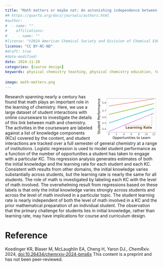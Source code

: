 ```yaml
---
title: "Math matters or maybe not: An astonishing independence between math and rate of learning in chemistry"
## https://quarto.org/docs/journals/authors.html
#author:
#  - name: ""
#    affiliations:
#     - name: ""
#license: "©2024 American Chemical Society and Division of Chemical Education, Inc."
license: "CC BY-NC-ND"
#draft: true
#date-modified:
date: 2024-11-28
categories: [course design]
keywords: physical chemistry teaching, physical chemistry education, teaching resources

image: math-matters.png
---
```


<img src="math-matters.png" width="40%" align="right" style="padding: 10px 0px 0px 10px;"/>

Research spanning nearly a century has found that math plays an important role in the learning of chemistry. Here, we use a large dataset of student interactions with online courseware to investigate the details of this link between math and chemistry. The activities in the courseware are labeled against a list of knowledge components (KCs) covered by the content, and student interactions are tracked over a full semester of general chemistry at a range of institutions. Logistic regression is used to model student performance as a function of the number of opportunities a student has taken to engage with a particular KC. This regression analysis generates estimates of both the initial knowledge and the learning rate for each student and each KC. Consistent with results from other domains, the initial knowledge varies substantially across students, but the learning rate is nearly the same for all students. The role of math is investigated by labeling each KC with the level of math involved. The overwhelming result from regressions based on these labels is that only the initial knowledge varies strongly across students and across the level of math involved in a particular topic. The student learning rate is nearly independent of both the level of math involved in a KC and the prior mathematical preparation of an individual student. The observation that the primary challenge for students lies in initial knowledge, rather than learning rate, may have implications for course and curriculum design.


# Reference

Koedinger KR, Blaser M, McLaughlin EA, Cheng H, Yaron DJ., *ChemRxiv.* 2024, [doi:10.26434/chemrxiv-2024-bms6x](https://doi:10.26434/chemrxiv-2024-bms6x) This content is a preprint and has not been peer-reviewed.

